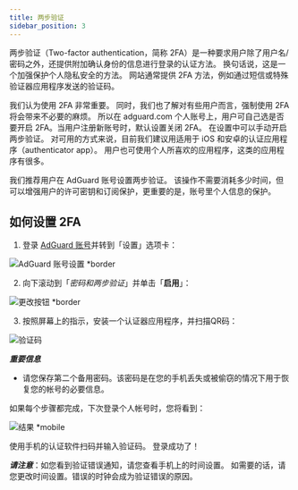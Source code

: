 ```yaml
---
title: 两步验证
sidebar_position: 3
---
```


两步验证（Two-factor authentication，简称 2FA）是一种要求用户除了用户名/密码之外，还提供附加确认身份的信息进行登录的认证方法。 换句话说，这是一个加强保护个人隐私安全的方法。 网站通常提供 2FA 方法，例如通过短信或特殊验证器应用程序发送的验证码。

我们认为使用 2FA 非常重要。 同时，我们也了解对有些用户而言，强制使用 2FA 将会带来不必要的麻烦。 所以在 adguard.com 个人账号上，用户可自己选是否要开启 2FA。当用户注册新账号时，默认设置关闭 2FA。 在设置中可以手动开启两步验证。 对可用的方式来说，目前我们建议用适用于 iOS 和安卓的认证应用程序（authenticator app）。 用户也可使用个人所喜欢的应用程序，这类的应用程序有很多。

我们推荐用户在 AdGuard 账号设置两步验证。 该操作不需要消耗多少时间，但可以增强用户的许可密钥和订阅保护，更重要的是，账号里个人信息的保护。


## 如何设置 2FA

1) 登录 [AdGuard 账号](https://auth.adguard.com/login.html)并转到「设置」选项卡：

![AdGuard 账号设置 *border](https://cdn.adtidy.org/content/kb/ad_blocker/general/account_settings_cn.png)

2) 向下滚动到「*密码和两步验证*」并单击「**启用**」：

![更改按钮 *border](https://cdn.adtidy.org/content/kb/ad_blocker/general/2fa_new_cn.png)

3) 按照屏幕上的指示，安装一个认证器应用程序，并扫描QR码：

![验证码](https://cdn.adtidy.org/content/kb/ad_blocker/general/2fa_enable_cn.png)

***重要信息***
* 请您保存第二个备用密码。该密码是在您的手机丢失或被偷窃的情况下用于恢复您的帐号的必要信息。

如果每个步骤都完成，下次登录个人帐号时，您将看到：

![结果 *mobile](https://cdn.adtidy.org/content/kb/ad_blocker/general/2fa_success_cn.png)

使用手机的认证软件扫码并输入验证码。 登录成功了！

***请注意***：如您看到验证错误通知，请您查看手机上的时间设置。 如需要的话，请您更改时间设置。错误的时钟会成为验证错误的原因。